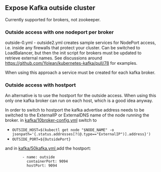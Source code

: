 ## Expose Kafka outside cluster

Currently supported for brokers, not zookeeper.


### Outside access with one nodeport per broker
outside-0.yml - outside2.yml creates sample services for NodePort access, i.e. inside any firewalls that protect your cluster. Can be switched to LoadBalancer, but then the init script for brokers must be updated to retrieve external names. See discussions around https://github.com/Yolean/kubernetes-kafka/pull/78 for examples.

When using this approach a service must be created for each kafka broker.

### Outside access with hostport
An alternative is to use the hostport for the outside access. When using this only one kafka broker can run on each host, which is a good idea anyway.

In order to switch to hostport the kafka advertise address needs to be switched to the ExternalIP or ExternalDNS name of the node running the broker.
in [kafka/10broker-config.yml](../kafka/10broker-config.yml) switch to
* `OUTSIDE_HOST=$(kubectl get node "$NODE_NAME" -o jsonpath='{.status.addresses[?(@.type=="ExternalIP")].address}')`
* `OUTSIDE_PORT=${OutsidePort}`

and in [kafka/50kafka.yml ](../kafka/50kafka.yml) add the hostport:
```        
        - name: outside
          containerPort: 9094
          hostPort: 9094
```
